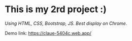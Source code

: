 # This is my 2rd project :)
_Using HTML, CSS, Bootstrap, JS. Best display on Chrome._

Demo link: https://claue-5404c.web.app/
